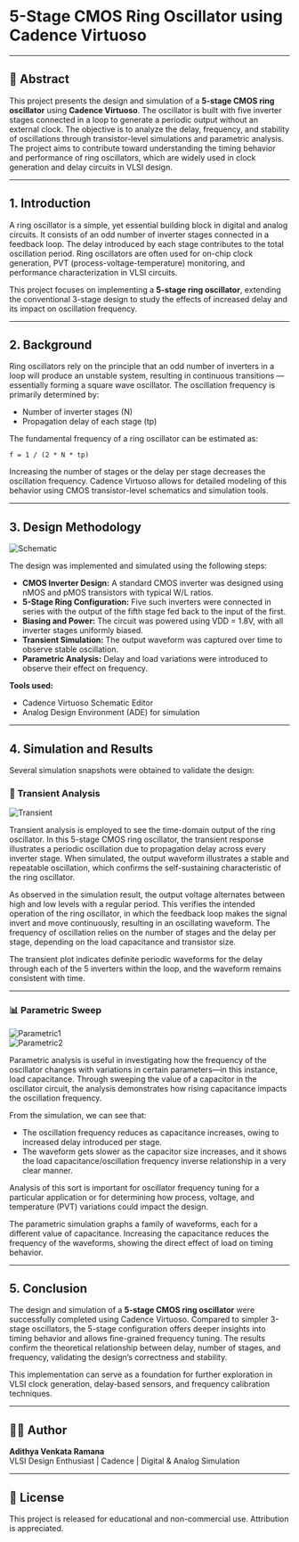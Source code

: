 
# 5-Stage CMOS Ring Oscillator using Cadence Virtuoso

---

## 🧾 Abstract

This project presents the design and simulation of a **5-stage CMOS ring oscillator** using **Cadence Virtuoso**. The oscillator is built with five inverter stages connected in a loop to generate a periodic output without an external clock. The objective is to analyze the delay, frequency, and stability of oscillations through transistor-level simulations and parametric analysis. The project aims to contribute toward understanding the timing behavior and performance of ring oscillators, which are widely used in clock generation and delay circuits in VLSI design.

---

## 1. Introduction

A ring oscillator is a simple, yet essential building block in digital and analog circuits. It consists of an odd number of inverter stages connected in a feedback loop. The delay introduced by each stage contributes to the total oscillation period. Ring oscillators are often used for on-chip clock generation, PVT (process-voltage-temperature) monitoring, and performance characterization in VLSI circuits.

This project focuses on implementing a **5-stage ring oscillator**, extending the conventional 3-stage design to study the effects of increased delay and its impact on oscillation frequency.

---

## 2. Background

Ring oscillators rely on the principle that an odd number of inverters in a loop will produce an unstable system, resulting in continuous transitions — essentially forming a square wave oscillator. The oscillation frequency is primarily determined by:

- Number of inverter stages (N)  
- Propagation delay of each stage (tp)

The fundamental frequency of a ring oscillator can be estimated as:

```
f = 1 / (2 * N * tp)
```

Increasing the number of stages or the delay per stage decreases the oscillation frequency. Cadence Virtuoso allows for detailed modeling of this behavior using CMOS transistor-level schematics and simulation tools.

---

## 3. Design Methodology

![Schematic](https://github.com/user-attachments/assets/a3137500-30f8-4b53-b753-95dec4d6c078)

The design was implemented and simulated using the following steps:

- **CMOS Inverter Design:** A standard CMOS inverter was designed using nMOS and pMOS transistors with typical W/L ratios.  
- **5-Stage Ring Configuration:** Five such inverters were connected in series with the output of the fifth stage fed back to the input of the first.  
- **Biasing and Power:** The circuit was powered using VDD = 1.8V, with all inverter stages uniformly biased.  
- **Transient Simulation:** The output waveform was captured over time to observe stable oscillation.  
- **Parametric Analysis:** Delay and load variations were introduced to observe their effect on frequency.

**Tools used:**

- Cadence Virtuoso Schematic Editor  
- Analog Design Environment (ADE) for simulation

---

## 4. Simulation and Results

Several simulation snapshots were obtained to validate the design:

### 🔁 Transient Analysis

![Transient](https://github.com/user-attachments/assets/3998b042-eae9-4ede-9a38-d2109bf16324)

Transient analysis is employed to see the time-domain output of the ring oscillator. In this 5-stage CMOS ring oscillator, the transient response illustrates a periodic oscillation due to propagation delay across every inverter stage. When simulated, the output waveform illustrates a stable and repeatable oscillation, which confirms the self-sustaining characteristic of the ring oscillator.

As observed in the simulation result, the output voltage alternates between high and low levels with a regular period. This verifies the intended operation of the ring oscillator, in which the feedback loop makes the signal invert and move continuously, resulting in an oscillating waveform. The frequency of oscillation relies on the number of stages and the delay per stage, depending on the load capacitance and transistor size.

The transient plot indicates definite periodic waveforms for the delay through each of the 5 inverters within the loop, and the waveform remains consistent with time.

---

### 📊 Parametric Sweep

![Parametric1](https://github.com/user-attachments/assets/8d3d68dd-1512-4c5c-a87e-5631d85f5921)  
![Parametric2](https://github.com/user-attachments/assets/0f4f215a-b92e-4aa0-b208-1b102e2f8b98)

Parametric analysis is useful in investigating how the frequency of the oscillator changes with variations in certain parameters—in this instance, load capacitance. Through sweeping the value of a capacitor in the oscillator circuit, the analysis demonstrates how rising capacitance impacts the oscillation frequency.

From the simulation, we can see that:

- The oscillation frequency reduces as capacitance increases, owing to increased delay introduced per stage.  
- The waveform gets slower as the capacitor size increases, and it shows the load capacitance/oscillation frequency inverse relationship in a very clear manner.

Analysis of this sort is important for oscillator frequency tuning for a particular application or for determining how process, voltage, and temperature (PVT) variations could impact the design.

The parametric simulation graphs a family of waveforms, each for a different value of capacitance. Increasing the capacitance reduces the frequency of the waveforms, showing the direct effect of load on timing behavior.

---

## 5. Conclusion

The design and simulation of a **5-stage CMOS ring oscillator** were successfully completed using Cadence Virtuoso. Compared to simpler 3-stage oscillators, the 5-stage configuration offers deeper insights into timing behavior and allows fine-grained frequency tuning. The results confirm the theoretical relationship between delay, number of stages, and frequency, validating the design’s correctness and stability.

This implementation can serve as a foundation for further exploration in VLSI clock generation, delay-based sensors, and frequency calibration techniques.

---

## 👨‍💻 Author

**Adithya Venkata Ramana**  
VLSI Design Enthusiast | Cadence | Digital & Analog Simulation

---

## 📜 License

This project is released for educational and non-commercial use. Attribution is appreciated.
